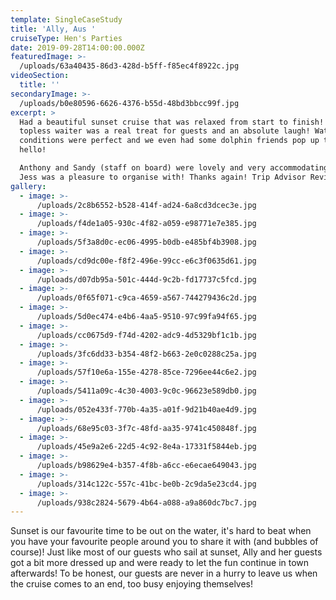 ```yaml
---
template: SingleCaseStudy
title: 'Ally, Aus '
cruiseType: Hen's Parties
date: 2019-09-28T14:00:00.000Z
featuredImage: >-
  /uploads/63a40435-86d3-428d-b5ff-f85ec4f8922c.jpg
videoSection:
  title: ''
secondaryImage: >-
  /uploads/b0e80596-6626-4376-b55d-48bd3bbcc99f.jpg
excerpt: >
  Had a beautiful sunset cruise that was relaxed from start to finish! Our
  topless waiter was a real treat for guests and an absolute laugh! Water
  conditions were perfect and we even had some dolphin friends pop up to say
  hello!

  Anthony and Sandy (staff on board) were lovely and very accommodating, and
  Jess was a pleasure to organise with! Thanks again! Trip Advisor Review
gallery:
  - image: >-
      /uploads/2c8b6552-b528-414f-ad24-6a8cd3dcec3e.jpg
  - image: >-
      /uploads/f4de1a05-930c-4f82-a059-e98771e7e385.jpg
  - image: >-
      /uploads/5f3a8d0c-ec06-4995-b0db-e485bf4b3908.jpg
  - image: >-
      /uploads/cd9dc00e-f8f2-496e-99cc-e6c3f0635d61.jpg
  - image: >-
      /uploads/d07db95a-501c-444d-9c2b-fd17737c5fcd.jpg
  - image: >-
      /uploads/0f65f071-c9ca-4659-a567-744279436c2d.jpg
  - image: >-
      /uploads/5d0ec474-e4b6-4aa5-9510-97c99fa94f65.jpg
  - image: >-
      /uploads/cc0675d9-f74d-4202-adc9-4d5329bf1c1b.jpg
  - image: >-
      /uploads/3fc6dd33-b354-48f2-b663-2e0c0288c25a.jpg
  - image: >-
      /uploads/57f10e6a-155e-4278-85ce-7296ee44c6e2.jpg
  - image: >-
      /uploads/5411a09c-4c30-4003-9c0c-96623e589db0.jpg
  - image: >-
      /uploads/052e433f-770b-4a35-a01f-9d21b40ae4d9.jpg
  - image: >-
      /uploads/68e95c03-3f7c-48fd-aa35-9741c450848f.jpg
  - image: >-
      /uploads/45e9a2e6-22d5-4c92-8e4a-17331f5844eb.jpg
  - image: >-
      /uploads/b98629e4-b357-4f8b-a6cc-e6ecae649043.jpg
  - image: >-
      /uploads/314c122c-557c-41bc-be0b-2c9da5e23cd4.jpg
  - image: >-
      /uploads/938c2824-5679-4b64-a088-a9a860dc7bc7.jpg
---
```

Sunset is our favourite time to be out on the water, it's hard to beat when you have your favourite people around you to share it with (and bubbles of course)! Just like most of our guests who sail at sunset, Ally and her guests got a bit more dressed up and were ready to let the fun continue in town afterwards! To be honest, our guests are never in a hurry to leave us when the cruise comes to an end, too busy enjoying themselves!
